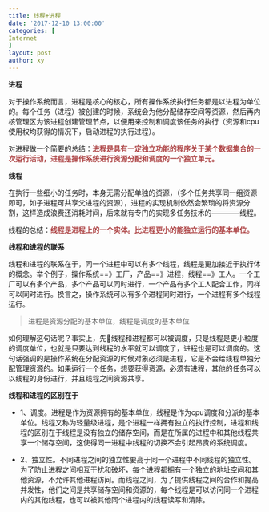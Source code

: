```yaml
---
title: 线程+进程
date: '2017-12-10 13:00:00'
categories: [
Internet
]
layout: post
author: xy
---
```


**进程**
    
对于操作系统而言，进程是核心的核心，所有操作系统执行任务都是以进程为单位的。每个任务（进程）被创建的时候，系统会为他分配储存空间等资源，然后再内核管理区为该进程创建管理节点，以便用来控制和调度该任务的执行（资源和cpu使用权均获得的情况下，启动进程的执行过程）。

对进程做一个简要的总结：<span style="font-weight:bold;color:#ac4142">进程是具有一定独立功能的程序关于某个数据集合的一次运行活动，进程是操作系统进行资源分配和调度的一个独立单元。</span>

**线程**

在执行一些细小的任务时，本身无需分配单独的资源，（多个任务共享同一组资源即可，如子进程可共享父进程的资源），进程的实现机制依然会繁琐的将资源分割，这样造成浪费还消耗时间，后来就有专门的实现多任务技术的————线程。

线程的总结：<span style="font-weight:bold;color:#ac4142">线程是进程上的一个实体。比进程更小的能独立运行的基本单位。</span>

**线程和进程的联系**
    
线程和进程的联系在于，同一个进程中可以有多个线程，线程是更加接近于执行体的概念。举个例子，操作系统==》工厂，产品==》进程，线程==》工人。一个工厂可以有多个产品，多个产品可以同时进行，一个产品有多个工人配合工作，同样可以同时进行。换言之，操作系统可以有多个进程同时进行，一个进程有多个线程运行。

>进程是资源分配的基本单位，线程是调度的基本单位

如何理解这句话呢？事实上，先线程和进程都可以被调度，只是线程是更小粒度的调度单位，也就是只要达到线程的水平就可以调度了，进程也是可以调度的。这句话强调的是操作系统在分配资源的时候对象必须是进程，它是不会给线程单独分配管理资源的。如果运行一个任务，想要获得资源，必须有进程，其他的任务可以以线程的身份进行，并且线程之间资源共享。
    
**线程和进程的区别在于**

* 1、调度。进程是作为资源拥有的基本单位，线程是作为cpu调度和分派的基本单位。线程又称为轻量级进程，是个进程一样拥有独立的执行控制，进程和线程的区别在于线程是没有独立的储存空间，而是在所属的进程中和其他线程共享一个储存空间，这使得同一进程中线程的切换不会引起昂贵的系统调度。
    
* 2、独立性。不同进程之间的独立性要高于同一个进程中不同线程的独立性。为了防止进程之间相互干扰和破坏，每个进程都拥有一个独立的地址空间和其他资源，不允许其他进程访问。而线程之间，为了提供线程之间的合作和提高并发性，他们之间是共享储存空间和资源的，每个线程是可以访问同一个进程内的其他线程，也可以被其他同个进程内的线程读写和清除。


 










